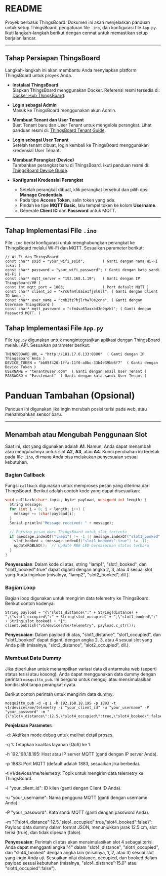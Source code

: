 # README

Proyek berbasis ThingsBoard. Dokumen ini akan menjelaskan panduan untuk setup ThingsBoard, pengaturan file `.ino`, dan konfigurasi file `App.py`. Ikuti langkah-langkah berikut dengan cermat untuk memastikan setup berjalan lancar.

---

## Tahap Persiapan ThingsBoard

Langkah-langkah ini akan membantu Anda menyiapkan platform ThingsBoard untuk proyek Anda.

- **Instalasi ThingsBoard**  
  Siapkan ThingsBoard menggunakan Docker. Referensi resmi tersedia di: [Docker Hub ThingsBoard](https://hub.docker.com/r/thingsboard/tb-postgres).

- **Login sebagai Admin**  
  Masuk ke ThingsBoard menggunakan akun Admin.

- **Membuat Tenant dan User Tenant**  
  Buat Tenant baru dan User Tenant untuk mengelola perangkat. Lihat panduan resmi di: [ThingsBoard Tenant Guide](https://thingsboard.io/docs/user-guide/ui/tenants/).

- **Login sebagai User Tenant**  
  Setelah tenant dibuat, login kembali ke ThingsBoard menggunakan kredensial User Tenant.

- **Membuat Perangkat (Device)**  
  Tambahkan perangkat baru di ThingsBoard. Ikuti panduan resmi di: [ThingsBoard Device Guide](https://thingsboard.io/docs/user-guide/ui/devices/).

- **Konfigurasi Kredensial Perangkat**  
  - Setelah perangkat dibuat, klik perangkat tersebut dan pilih opsi **Manage Credentials**.
  - Pada tipe **Access Token**, salin token yang ada.
  - Pindah ke tipe **MQTT Basic**, lalu tempel token ke kolom **Username**.
  - Generate **Client ID** dan **Password** untuk MQTT.

---

## Tahap Implementasi File `.ino`

File `.ino` berisi konfigurasi untuk menghubungkan perangkat ke ThingsBoard melalui Wi-Fi dan MQTT. Sesuaikan parameter berikut:

```
// Wi-Fi dan ThingsBoard
const char* ssid = "your_wifi_ssid";        ( Ganti dengan nama Wi-Fi lokal )
const char* password = "your_wifi_password"; ( Ganti dengan kata sandi Wi-Fi )
const char* mqtt_server = "192.168.1.19";   ( Ganti dengan IP ThingsBoard/VM )
const int mqtt_port = 1883;                 ( Port default MQTT )
const char* client_id = "krs6fm4l8aie1fj8l6ll"; ( Ganti dengan Client ID Anda )
const char* user_name = "cmb2tz7hjlrhw70a2cna"; ( Ganti dengan Username ThingsBoard )
const char* mqtt_password = "sfm4va63axxbd3n9qzkl"; ( Ganti dengan Password MQTT. )
```

## Tahap Implementasi File `App.py`
File `App.py` digunakan untuk mengintegrasikan aplikasi dengan ThingsBoard melalui API. Sesuaikan parameter berikut:
```
THINGSBOARD_URL = "http://181.17.0.133:8080"  ( Ganti dengan IP ThingsBoard Anda )
DEVICE_TOKEN = "bb05f420-1ffa-11f0-a0bc-33b4e39bb6f7"  ( Ganti dengan Device Token )
USERNAME = "tenant@user.com"  ( Ganti dengan email User Tenant )
PASSWORD = "Passtenant"  ( Ganti dengan kata sandi User Tenant )
```

# Panduan Tambahan (Opsional)

Panduan ini digunakan jika ingin merubah posisi terisi pada web, atau menambahkan sensor baru.

---

## Menambah atau Mengubah Penggunaan Slot

Saat ini, slot yang digunakan adalah **A1**. Namun, Anda dapat menambah atau mengubahnya untuk slot **A2**, **A3**, atau **A4**. Kunci perubahan ini terletak pada file `.ino`, di mana Anda bisa melakukan penyesuaian sesuai kebutuhan.

### Bagian Callback

Fungsi `callback` digunakan untuk memproses pesan yang diterima dari ThingsBoard. Berikut adalah contoh kode yang dapat disesuaikan:

```cpp
void callback(char* topic, byte* payload, unsigned int length) {
  String message;
  for (int i = 0; i < length; i++) {
    message += (char)payload[i];
  }
  Serial.println("Message received: " + message);

  // Parsing pesan dari ThingsBoard untuk slot tertentu
  if (message.indexOf("lamp1") != -1 || message.indexOf("slot1_booked") != -1) {
    slot_booked = (message.indexOf("slot1_booked\":true") != -1);
    updateRGBLED();  // Update RGB LED berdasarkan status terbaru
  }
}
```

**Penyesuaian**:
Dalam kode di atas, string "lamp1", "slot1_booked", dan "slot1_booked\":true" dapat diganti dengan angka 2, 3, atau 4 sesuai slot yang Anda inginkan (misalnya, "lamp2", "slot2_booked", dll.).

### Bagian Loop

Bagian loop digunakan untuk mengirim data telemetry ke ThingsBoard. Berikut contoh kodenya:

```
String payload = "{\"slot1_distance\":" + String(distance) + ",\"slot1_occupied\":" + String(slot_occupied) + ",\"slot1_booked\":" + String(slot_booked) + "}";
client.publish("v1/devices/me/telemetry", payload.c_str());
```

**Penyesuaian:**
Dalam payload di atas, "slot1_distance", "slot1_occupied", dan "slot1_booked" dapat diganti dengan angka 2, 3, atau 4 sesuai slot yang Anda pilih (misalnya, "slot2_distance", "slot2_occupied", dll.).

### Membuat Data Dummy

Jika diperlukan untuk menampilkan variasi data di antarmuka web (seperti status terisi atau kosong), Anda dapat menggunakan data dummy dengan perintah `mosquitto_pub`. Ini berguna untuk menguji atau mensimulasikan kondisi slot tanpa perangkat nyata.

Berikut contoh perintah untuk mengirim data dummy:

```
mosquitto_pub -d -q 1 -h 192.168.18.195 -p 1883 -t v1/devices/me/telemetry -i "your_client_id" -u "your_username" -P "your_password" -m "{\"slot4_distance\":12.5,\"slot4_occupied\":true,\"slot4_booked\":false}"
```

**Penjelasan Parameter:**

-d: Aktifkan mode debug untuk melihat detail proses.

-q 1: Tetapkan kualitas layanan (QoS) ke 1.

-h 192.168.18.195: Host atau IP server MQTT (ganti dengan IP server Anda).

-p 1883: Port MQTT (default adalah 1883, sesuaikan jika berbeda).

-t v1/devices/me/telemetry: Topik untuk mengirim data telemetry ke ThingsBoard.

-i "your_client_id": ID klien (ganti dengan Client ID Anda).

-u "your_username": Nama pengguna MQTT (ganti dengan username Anda).

-P "your_password": Kata sandi MQTT (ganti dengan password Anda).

-m "{\"slot4_distance\":12.5,\"slot4_occupied\":true,\"slot4_booked\":false}": Payload data dummy dalam format JSON, menunjukkan jarak 12.5 cm, slot terisi 
(true), dan tidak dipesan (false).

**Penyesuaian:**
Perintah di atas akan mensimulasikan slot 4 sebagai terisi. Anda dapat mengganti angka "4" dalam "slot4_distance", "slot4_occupied", dan "slot4_booked" dengan angka lain (misalnya, 1, 2, atau 3) sesuai slot yang ingin Anda uji.
Sesuaikan nilai distance, occupied, dan booked dalam payload sesuai kebutuhan (misalnya, "slot4_distance\":15.0" atau "slot4_occupied\":false").
